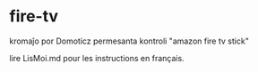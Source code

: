 # fire-tv
kromaĵo por Domoticz permesanta kontroli "amazon fire tv stick"

lire LisMoi.md pour les instructions en français.
